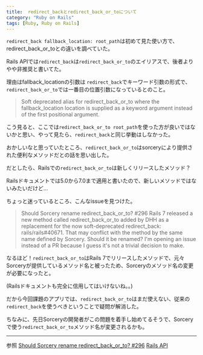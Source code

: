 ```yaml
---
title:  redirect_backとredirect_back_or_toについて
category: "Ruby on Rails"
tags: [Ruby, Ruby on Rails]
---
```


`redirect_back fallback_location: root_path`は初めて見た使い方で、redirect_back_or_toとの違いを調べていた。

Rails APIでは`redirect_back`は`redirect_back_or_to`のエイリアスで、後者よりやや非推奨と書いてた。

理由はfallback_locationの引数は `redirect_back`でキーワード引数の形式で、`redirect_back_or_to`では一番目の位置引数になっているとのこと。

>Soft deprecated alias for redirect_back_or_to where the fallback_location location is supplied as a keyword argument instead of the first positional argument.

こう見ると、ここでは`redirect_back_or_to root_path`を使った方が良いではないかと思い、やって見たら、`redirect_back`と同じ挙動はしなかった。

おかしいなと思っていたところ、`redirect_back_or_to`はsorceryにより提供された便利なメソッドだとの話を思い出した。

だとしたら、Railsでの`redirect_back_or_to`は新しくリリースしたメソッド？

Railsドキュメントでは5.0から7.0まで適用と書いたので、新しいメソッドではないみたいだけど...

ちょっと迷っているところ、こんなissueを見つけた。
>Should Sorcery rename redirect_back_or_to? #296
Rails 7 released a new method called redirect_back_or_to added by DHH as a replacement for the now soft-deprecated redirect_back: rails/rails#40671.
That may conflict with the method by the same name defined by Sorcery. Should it be renamed? I'm opening an issue instead of a PR because I guess it's not a trivial decision to make.

なるほど！`redirect_back_or_to`はRails 7でリリースしたメソッドで、元々Sorceryが提供しているメソッド名と被ったため、Sorceryのメソッド名の変更が必要になったと。

(Railsドキュメントも完全に信用してはいけないね。。)

だから今回課題のアプリでは、`redirect_back_or_to`はまだ使えない、従来の`redirect_back`を使うべきということで疑問が解消した。

ちなみに、先日Sorceryの開発者がこの問題を着手し始めてるそうで、Sorceryで使う`redirect_back_or_to`メソッド名が変更されるかも。

---
参照
[Should Sorcery rename redirect_back_or_to? #296](https://github.com/Sorcery/sorcery/issues/296)
[Rails API](https://github.com/Sorcery/sorcery/issues/296)